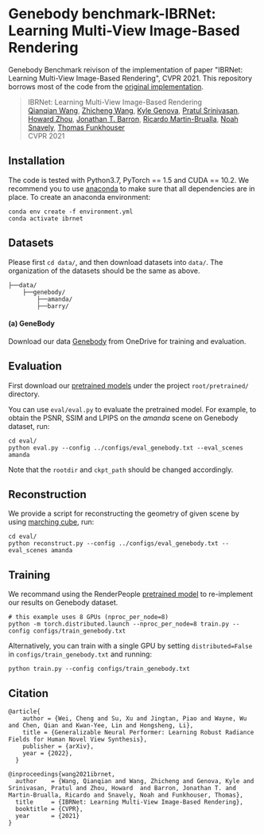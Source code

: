 # Genebody benchmark-IBRNet: Learning Multi-View Image-Based Rendering
Genebody Benchmark reivison of the implementation of paper "IBRNet: Learning Multi-View Image-Based Rendering", CVPR 2021. This repository borrows most of the code from the [original implementation](https://github.com/googleinterns/IBRNet).

> IBRNet: Learning Multi-View Image-Based Rendering  
> [Qianqian Wang](https://www.cs.cornell.edu/~qqw/), [Zhicheng Wang](https://www.linkedin.com/in/zhicheng-wang-96116897/), [Kyle Genova](https://www.kylegenova.com/), [Pratul Srinivasan](https://pratulsrinivasan.github.io/), [Howard Zhou](https://www.linkedin.com/in/howard-zhou-0a34b84/), [Jonathan T. Barron](https://jonbarron.info), [Ricardo Martin-Brualla](http://www.ricardomartinbrualla.com/), [Noah Snavely](https://www.cs.cornell.edu/~snavely/), [Thomas Funkhouser](https://www.cs.princeton.edu/~funk/)    
> CVPR 2021
> 

## Installation
The code is tested with Python3.7, PyTorch == 1.5 and CUDA == 10.2. We recommend you to use [anaconda](https://www.anaconda.com/) to make sure that all dependencies are in place. To create an anaconda environment:
```
conda env create -f environment.yml
conda activate ibrnet
```

## Datasets
Please first `cd data/`, and then download datasets into `data/`. The organization of the datasets should be the same as above.
```
├──data/
    ├──genebody/
        ├──amanda/
        ├──barry/
```

#### (a) **GeneBody**
Download our data [Genebody](https://generalizable-neural-performer.github.io/genebody.html) from OneDrive for training and evaluation.

## Evaluation
First download our [pretrained models](https://hkustconnect-my.sharepoint.com/personal/wchengad_connect_ust_hk/_layouts/15/onedrive.aspx?ga=1) under the project `root/pretrained/` directory.

You can use `eval/eval.py` to evaluate the pretrained model. For example, to obtain the PSNR, SSIM and LPIPS on the *amanda* scene on Genebody dataset, run:
```
cd eval/
python eval.py --config ../configs/eval_genebody.txt --eval_scenes amanda
``` 
Note that the `rootdir` and `ckpt_path` should be changed accordingly.
## Reconstruction
We provide a script for reconstructing the geometry of given scene by using [marching cube](https://github.com/scikit-image/scikit-image/blob/main/skimage/measure/_marching_cubes_lewiner.py), run:

```
cd eval/
python reconstruct.py --config ../configs/eval_genebody.txt --eval_scenes amanda
```

## Training
We recommand using the RenderPeople [pretrained model](https://hkustconnect-my.sharepoint.com/personal/wchengad_connect_ust_hk/_layouts/15/onedrive.aspx?ga=1) to re-implement our results on Genebody dataset.
```
# this example uses 8 GPUs (nproc_per_node=8) 
python -m torch.distributed.launch --nproc_per_node=8 train.py --config configs/train_genebody.txt
```
Alternatively, you can train with a single GPU by setting `distributed=False` in `configs/train_genebody.txt` and running:
```
python train.py --config configs/train_genebody.txt
```
## Citation
```
@article{
    author = {Wei, Cheng and Su, Xu and Jingtan, Piao and Wayne, Wu and Chen, Qian and Kwan-Yee, Lin and Hongsheng, Li},
    title = {Generalizable Neural Performer: Learning Robust Radiance Fields for Human Novel View Synthesis},
    publisher = {arXiv},
    year = {2022},
  }

@inproceedings{wang2021ibrnet,
  author    = {Wang, Qianqian and Wang, Zhicheng and Genova, Kyle and Srinivasan, Pratul and Zhou, Howard  and Barron, Jonathan T. and Martin-Brualla, Ricardo and Snavely, Noah and Funkhouser, Thomas},
  title     = {IBRNet: Learning Multi-View Image-Based Rendering},
  booktitle = {CVPR},
  year      = {2021}
}
```
